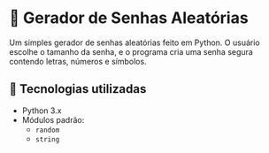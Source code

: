 # 🔐 Gerador de Senhas Aleatórias

Um simples gerador de senhas aleatórias feito em Python. O usuário escolhe o tamanho da senha, e o programa cria uma senha segura contendo letras, números e símbolos.

## 🧰 Tecnologias utilizadas

- Python 3.x
- Módulos padrão:
  - `random`
  - `string`